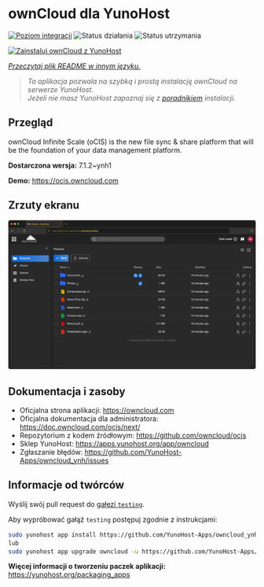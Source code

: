 <!--
To README zostało automatycznie wygenerowane przez <https://github.com/YunoHost/apps/tree/master/tools/readme_generator>
Nie powinno być ono edytowane ręcznie.
-->

# ownCloud dla YunoHost

[![Poziom integracji](https://apps.yunohost.org/badge/integration/owncloud)](https://ci-apps.yunohost.org/ci/apps/owncloud/)
![Status działania](https://apps.yunohost.org/badge/state/owncloud)
![Status utrzymania](https://apps.yunohost.org/badge/maintained/owncloud)

[![Zainstaluj ownCloud z YunoHost](https://install-app.yunohost.org/install-with-yunohost.svg)](https://install-app.yunohost.org/?app=owncloud)

*[Przeczytaj plik README w innym języku.](./ALL_README.md)*

> *Ta aplikacja pozwala na szybką i prostą instalację ownCloud na serwerze YunoHost.*  
> *Jeżeli nie masz YunoHost zapoznaj się z [poradnikiem](https://yunohost.org/install) instalacji.*

## Przegląd

ownCloud Infinite Scale (oCIS) is the new file sync & share platform that will be the foundation of your data management platform.


**Dostarczona wersja:** 7.1.2~ynh1

**Demo:** <https://ocis.owncloud.com>

## Zrzuty ekranu

![Zrzut ekranu z ownCloud](./doc/screenshots/screenshot.png)

## Dokumentacja i zasoby

- Oficjalna strona aplikacji: <https://owncloud.com>
- Oficjalna dokumentacja dla administratora: <https://doc.owncloud.com/ocis/next/>
- Repozytorium z kodem źródłowym: <https://github.com/owncloud/ocis>
- Sklep YunoHost: <https://apps.yunohost.org/app/owncloud>
- Zgłaszanie błędów: <https://github.com/YunoHost-Apps/owncloud_ynh/issues>

## Informacje od twórców

Wyślij swój pull request do [gałęzi `testing`](https://github.com/YunoHost-Apps/owncloud_ynh/tree/testing).

Aby wypróbować gałąź `testing` postępuj zgodnie z instrukcjami:

```bash
sudo yunohost app install https://github.com/YunoHost-Apps/owncloud_ynh/tree/testing --debug
lub
sudo yunohost app upgrade owncloud -u https://github.com/YunoHost-Apps/owncloud_ynh/tree/testing --debug
```

**Więcej informacji o tworzeniu paczek aplikacji:** <https://yunohost.org/packaging_apps>
